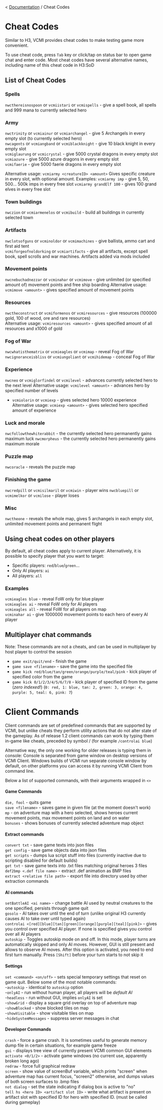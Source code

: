 < [Documentation](../Readme.md) / Cheat Codes

# Cheat Codes

Similar to H3, VCMI provides cheat codes to make testing game more convenient.

To use cheat code, press `Tab` key or click/tap on status bar to open game chat and enter code. Most cheat codes have several alternative names, including name of this cheat code in H3:SoD

## List of Cheat Codes

### Spells

`nwcthereisnospoon` or `vcmiistari` or `vcmispells` - give a spell book, all spells and 999 mana to currently selected hero

### Army

`nwctrinity` or `vcmiainur` or `vcmiarchangel` - give 5 Archangels in every empty slot (to currently selected hero)  
`nwcagents` or `vcmiangband` or `vcmiblackknight` - give 10 black knight in every empty slot  
`vcmiglaurung` or `vcmicrystal` - give 5000 crystal dragons in every empty slot  
`vcmiazure` - give 5000 azure dragons in every empty slot  
`vcmifaerie` - give 5000 faerie dragons in every empty slot  

Alternative usage: `vcmiarmy <creatureID> <amount>`
Gives specific creature in every slot, with optional amount. Examples:
`vcmiarmy imp` - give 5, 50, 500... 500k imps in every free slot
`vcmiarmy grandElf 100` - gives 100 grand elves in every free slot

### Town buildings

`nwczion` or `vcmiarmenelos` or `vcmibuild` - build all buildings in currently selected town

### Artifacts

`nwclotsofguns` or `vcminoldor` or `vcmimachines` - give ballista, ammo cart and first aid tent  
`vcmiforgeofnoldorking` or `vcmiartifacts` - give all artifacts, except spell book, spell scrolls and war machines. Artifacts added via mods included  

### Movement points

`nwcnebuchadnezzar` or `vcminahar` or `vcmimove` - give unlimited (or specified amount of) movement points and free ship boarding
Alternative usage: `vcmimove <amount>` - gives specified amount of movement points

### Resources

`nwctheconstruct` or `vcmiformenos` or `vcmiresources` - give resources (100000 gold, 100 of wood, ore and rare resources)  
Alternative usage: `vcmiresources <amount>` - gives specified amount of all resources and x1000 of gold

### Fog of War

`nwcwhatisthematrix` or `vcmieagles` or `vcmimap` - reveal Fog of War  
`nwcignoranceisbliss` or `vcmiungoliant` or `vcmihidemap` - conceal Fog of War  

### Experience

`nwcneo` or `vcmiglorfindel` or `vcmilevel` - advances currently selected hero to the next level
Alternative usage: `vcmilevel <amount>` - advances hero by specified number of levels

- `vcmiolorin` or `vcmiexp` - gives selected hero 10000 experience
Alternative usage: `vcmiexp <amount>` - gives selected hero specified amount of experience

### Luck and morale

`nwcfollowthewhiterabbit` - the currently selected hero permanently gains maximum luck
`nwcmorpheus` - the currently selected hero permanently gains maximum morale

### Puzzle map

`nwcoracle` - reveals the puzzle map

### Finishing the game

`nwcredpill` or `vcmisilmaril` or `vcmiwin` - player wins
`nwcbluepill` or `vcmimelkor` or `vcmilose` - player loses

### Misc
`nwctheone` - reveals the whole map, gives 5 archangels in each empty slot, unlimited movement points and permanent flight

## Using cheat codes on other players
By default, all cheat codes apply to current player. Alternatively, it is possible to specify player that you want to target:

- Specific players: `red`/`blue`/`green`...
- Only AI players: `ai` 
- All players: `all`

### Examples

`vcmieagles blue` - reveal FoW only for blue player  
`vcmieagles ai` - reveal FoW only for AI players  
`vcmieagles all` - reveal FoW for all players on map  
`vcminahar ai` - give 1000000 movement points to each hero of every AI player  

## Multiplayer chat commands
Note: These commands are not a cheats, and can be used in multiplayer by host player to control the session

- `game exit/quit/end` - finish the game  
- `game save <filename>` - save the game into the specified file  
- `game kick red/blue/tan/green/orange/purple/teal/pink` - kick player of specified color from the game  
- `game kick 0/1/2/3/4/5/6/7/8` - kick player of specified ID from the game (_zero indexed!_) (`0: red, 1: blue, tan: 2, green: 3, orange: 4, purple: 5, teal: 6, pink: 7`)  


# Client Commands

Client commands are set of predefined commands that are supported by VCMI, but unlike cheats they perform utility actions that do not alter state of the gameplay. As of release 1.2 client commands can work by typing them in-game like cheats, preceded by symbol / (for example `/controlai blue`)

Alternative way, the only one working for older releases is typing them in console:
Console is separated from game window on desktop versions of VCMI Client.
Windows builds of VCMI run separate console window by default, on other platforms you can access it by running VCMI Client from command line.  

Below a list of supported commands, with their arguments wrapped in `<>`

#### Game Commands
`die, fool` - quits game  
`save <filename>` - saves game in given file (at the moment doesn't work)  
`mp` - on adventure map with a hero selected, shows heroes current movement points, max movement points on land and on water  
`bonuses` - shows bonuses of currently selected adventure map object

#### Extract commands
`convert txt` - save game texts into json files  
`get config` - save game objects data into json files  
`get scripts` - dumps lua script stuff into files (currently inactive due to scripting disabled for default builds)    
`get txt` - save game texts into .txt files matching original heroes 3 files  
`def2bmp <.def file name>` - extract .def animation as BMP files  
`extract <relative file path>` - export file into directory used by other extraction commands  

#### AI commands
`setBattleAI <ai name>` - change battle AI used by neutral creatures to the one specified, persists through game quit  
`gosolo` - AI takes over until the end of turn (unlike original H3 currently causes AI to take over until typed again)  
`controlai <[red][blue][tan][green][orange][purple][teal][pink]>` - gives you control over specified AI player. If none is specified gives you control over all AI players  
`autoskip` - Toggles autoskip mode on and off. In this mode, player turns are automatically skipped and only AI moves. However, GUI is still present and allows to observe AI moves. After this option is activated, you need to end first turn manually. Press `[Shift]` before your turn starts to not skip it  

#### Settings
`set <command> <on/off>` - sets special temporary settings that reset on game quit. Below some of the most notable commands:  
-`autoskip` - identical to `autoskip` option  
-`onlyAI` - run without human player, all players will be _default AI_  
-`headless` - run without GUI, implies `onlyAI` is set  
-`showGrid` - display a square grid overlay on top of adventure map  
-`showBlocked` - show blocked tiles on map  
-`showVisitable` - show visitable tiles on map  
-`hideSystemMessages` - suppress server messages in chat  

#### Developer Commands
`crash` - force a game crash. It is sometimes useful to generate memory dump file in certain situations, for example game freeze  
`gui` - displays tree view of currently present VCMI common GUI elements  
`activate <0/1/2>` - activate game windows (no current use, apparently broken long ago)  
`redraw` - force full graphical redraw  
`screen` - show value of screenBuf variable, which prints "screen" when adventure map has current focus, "screen2" otherwise, and dumps values of both screen surfaces to .bmp files  
`not dialog` - set the state indicating if dialog box is active to "no"  
`tell hs <hero ID> <artifact slot ID>` - write what artifact is present on artifact slot with specified ID for hero with specified ID. (must be called during gameplay)  
